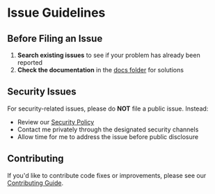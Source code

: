﻿# Issue Guidelines

## Before Filing an Issue

1. **Search existing issues** to see if your problem has already been reported
2. **Check the documentation** in the [docs folder](.) for solutions

## Security Issues

For security-related issues, please do **NOT** file a public issue. Instead:

- Review our [Security Policy](../SECURITY.md)
- Contact me privately through the designated security channels
- Allow time for me to address the issue before public disclosure

## Contributing

If you'd like to contribute code fixes or improvements, please see our [Contributing Guide](CONTRIBUTING.md).
